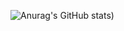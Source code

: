 
![Anurag's GitHub stats](https://github-readme-stats.vercel.app/api?username=mateussiqueira&count_private=true&show_icons=true&theme=dracula))


